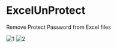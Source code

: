 # ExcelUnProtect
 Remove Protect Password from Excel files
 
![1](https://user-images.githubusercontent.com/9213496/105409394-a5420c00-5c45-11eb-879c-b07b43eec259.png)
![2](https://user-images.githubusercontent.com/9213496/105409403-a7a46600-5c45-11eb-84bb-0a045348fc11.png)

